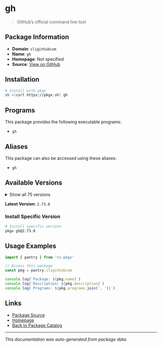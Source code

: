 # gh

> GitHub’s official command line tool

## Package Information

- **Domain**: `cligithubcom`
- **Name**: `gh`
- **Homepage**: Not specified
- **Source**: [View on GitHub](https://github.com/pkgxdev/pantry/tree/main/projects/cli.github.com/package.yml)

## Installation

```bash
# Install with pkgx
sh <(curl https://pkgx.sh) gh
```

## Programs

This package provides the following executable programs:

- `gh`

## Aliases

This package can also be accessed using these aliases:

- `gh`

## Available Versions

<details>
<summary>Show all 75 versions</summary>

- `2.73.0`, `2.72.0`, `2.71.2`, `2.71.1`, `2.71.0`
- `2.70.0`, `2.69.0`, `2.68.1`, `2.68.0`, `2.67.0`
- `2.66.1`, `2.66.0`, `2.65.0`, `2.64.0`, `2.63.2`
- `2.63.1`, `2.63.0`, `2.62.0`, `2.61.0`, `2.60.1`
- `2.60.0`, `2.59.0`, `2.58.0`, `2.57.0`, `2.56.0`
- `2.55.0`, `2.54.0`, `2.53.0`, `2.52.0`, `2.51.0`
- `2.50.0`, `2.49.2`, `2.49.1`, `2.49.0`, `2.48.0`
- `2.47.0`, `2.46.0`, `2.45.0`, `2.44.1`, `2.44.0`
- `2.43.1`, `2.43.0`, `2.42.1`, `2.42.0`, `2.41.0`
- `2.40.1`, `2.40.0`, `2.39.2`, `2.39.1`, `2.39.0`
- `2.38.0`, `2.37.0`, `2.36.0`, `2.35.0`, `2.34.0`
- `2.33.0`, `2.32.1`, `2.32.0`, `2.31.0`, `2.30.0`
- `2.29.0`, `2.27.0`, `2.26.1`, `2.26.0`, `2.25.1`
- `2.25.0`, `2.24.3`, `2.24.2`, `2.24.1`, `2.24.0`
- `2.23.0`, `2.22.1`, `2.22.0`, `2.21.2`, `2.20.2`

</details>

**Latest Version**: `2.73.0`

### Install Specific Version

```bash
# Install specific version
pkgx gh@2.73.0
```

## Usage Examples

```typescript
import { pantry } from 'ts-pkgx'

// Access this package
const pkg = pantry.cligithubcom

console.log(`Package: ${pkg.name}`)
console.log(`Description: ${pkg.description}`)
console.log(`Programs: ${pkg.programs.join(', ')}`)
```

## Links

- [Package Source](https://github.com/pkgxdev/pantry/tree/main/projects/cli.github.com/package.yml)
- [Homepage](#)
- [Back to Package Catalog](../package-catalog.md)

---

*This documentation was auto-generated from package data.*
